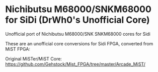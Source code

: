 # Nichibutsu M68000/SNKM68000 for SiDi (DrWh0's Unofficial Core)

Unofficial port of Nichibutsu M68000/SNK SNKM68000 cores for Sidi

These are an unofficial core conversions for Sidi FPGA, converted from MiST FPGA:

Original MiSTer/MiST Core:
https://github.com/Gehstock/Mist_FPGA/tree/master/Arcade_MiST/
